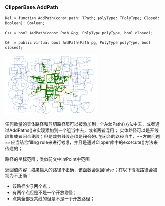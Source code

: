 ### **ClipperBase.AddPath**

```
Del.» function AddPath(const path: TPath; polyType: TPolyType; Closed: Boolean): Boolean;

C++ » bool AddPath(const Path &pg, PolyType polyType, bool closed);

C#  » public virtual bool AddPath(Path pg, PolyType polyType, bool closed);
```
![](line_clipping.png)

任何数量的实体路径和剪切路径都可以被添加到一个AddPath()方法中去，或者通过AddPaths()来实现添加到一个组当中去，或者两者混用；
实体路径可以是开线段集或者闭合线段；但是裁剪线段必须是~~闭合的~~.
在闭合的路径当中，==方向问题==应当结合filling rule来进行考虑，并且是通过Clipper库中的excecute()方法来传递的；

路径的坐标范围：类似前文中IntPoint中范围

返回值内容：如果输入的路径不正确，该函数会返回false；在以下情况路径会被视为不正确：
- 该路径少于两个点；
- 有两个点但是不是一个开放路径；
- 点集全部是共线的但是不是一个开放路径；